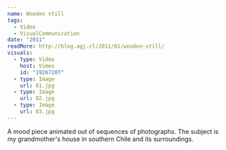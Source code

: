 ```yaml
---
name: Wooden still
tags:
  - Video
  - VisualCommunication
date: "2011"
readMore: http://blog.agj.cl/2011/01/wooden-still/
visuals:
  - type: Video
    host: Vimeo
    id: "19267207"
  - type: Image
    url: 01.jpg
  - type: Image
    url: 02.jpg
  - type: Image
    url: 03.jpg
---
```



A mood piece animated out of sequences of photographs.
The subject is my grandmother's house in southern Chile and its surroundings.

